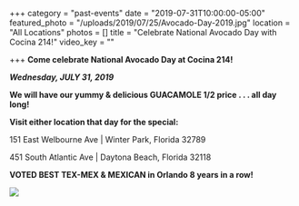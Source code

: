 +++
category = "past-events"
date = "2019-07-31T10:00:00-05:00"
featured_photo = "/uploads/2019/07/25/Avocado-Day-2019.jpg"
location = "All Locations"
photos = []
title = "Celebrate National Avocado Day with Cocina 214!"
video_key = ""

+++
**Come celebrate National Avocado Day at Cocina 214!**

**_Wednesday, JULY 31, 2019_**

**We will have our yummy & delicious GUACAMOLE 1/2 price  . . . all day long!**

**Visit either location that day for the special:**

151 East Welbourne Ave | Winter Park, Florida 32789

451 South Atlantic Ave | Daytona Beach, Florida 32118

**VOTED BEST TEX-MEX & MEXICAN in Orlando 8 years in a row!**

![](/uploads/2019/07/25/Avocado-Day-2019.jpg)